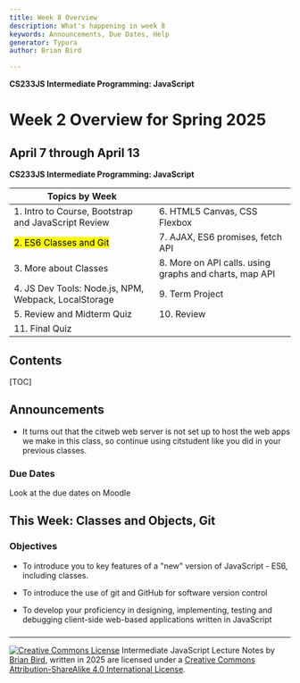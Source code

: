 ```yaml
---
title: Week 8 Overview
description: What's happening in week 8
keywords: Announcements, Due Dates, Help
generator: Typora
author: Brian Bird

---
```


**CS233JS Intermediate Programming: JavaScript**

<h1>Week 2 Overview for Spring 2025</h1>

<h2>April 7 through April 13</h2>

**CS233JS Intermediate Programming: JavaScript**

| Topics by Week                                       |                                                        |
| ---------------------------------------------------- | ------------------------------------------------------ |
| 1. Intro to Course, Bootstrap and JavaScript Review  | 6. HTML5 Canvas, CSS Flexbox                           |
| <mark>2. ES6 Classes and Git</mark>                  | 7. AJAX, ES6 promises, fetch API                       |
| 3. More about Classes                                | 8. More on API calls. using graphs and charts, map API |
| 4. JS Dev Tools: Node.js, NPM, Webpack, LocalStorage | 9. Term Project                                        |
| 5. Review and Midterm Quiz                           | 10. Review                                             |
| 11. Final Quiz                                       |                                                        |

<h2>Contents</h2>

[TOC]

## Announcements

- It turns out that the citweb web server is not set up to host the web apps we make in this class, so continue using citstudent like you did in your previous classes.

### Due Dates

Look at the due dates on Moodle



## This Week: Classes and Objects, Git

### Objectives

- To introduce you to key features of a "new" version of JavaScript - ES6, including classes.

- To introduce the use of git and GitHub for software version control
- To develop your proficiency in designing,  implementing, testing and debugging client-side web-based applications  written in JavaScript        

### 



---

[![Creative Commons License](https://i.creativecommons.org/l/by-sa/4.0/88x31.png)](http://creativecommons.org/licenses/by-sa/4.0/) Intermediate JavaScript Lecture Notes by [Brian Bird](https://profbird.dev), written in <time>2025</time> are licensed under a [Creative Commons Attribution-ShareAlike 4.0 International License](http://creativecommons.org/licenses/by-sa/4.0/). 